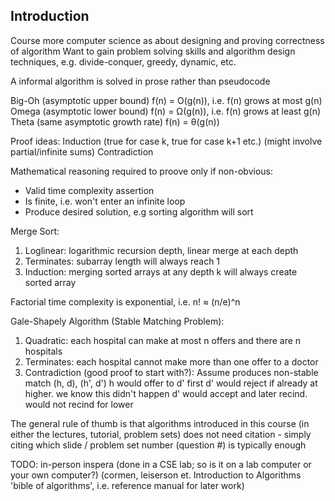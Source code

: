 <!-- SPDX-License-Identifier: zlib-acknowledgement -->
## Introduction
Course more computer science as about designing and proving correctness of algorithm
Want to gain problem solving skills and algorithm design techniques, e.g. divide-conquer, greedy, dynamic, etc.

A informal algorithm is solved in prose rather than pseudocode

Big-Oh (asymptotic upper bound)
f(n) = O(g(n)), i.e. f(n) grows at most g(n)
Omega (asymptotic lower bound)
f(n) = Ω(g(n)), i.e. f(n) grows at least g(n)
Theta (same asymptotic growth rate)
f(n) = θ(g(n))

Proof ideas:
Induction (true for case k, true for case k+1 etc.) (might involve partial/infinite sums)
Contradiction

Mathematical reasoning required to proove only if non-obvious:
  * Valid time complexity assertion
  * Is finite, i.e. won't enter an infinite loop
  * Produce desired solution, e.g sorting algorithm will sort

Merge Sort:
1. Loglinear: logarithmic recursion depth, linear merge at each depth
2. Terminates: subarray length will always reach 1
3. Induction: merging sorted arrays at any depth k will always create sorted array

Factorial time complexity is exponential, i.e. n! ≈ (n/e)^n

Gale-Shapely Algorithm (Stable Matching Problem):
1. Quadratic: each hospital can make at most n offers and there are n hospitals
2. Terminates: each hospital cannot make more than one offer to a doctor
3. Contradiction (good proof to start with?): 
   Assume produces non-stable match (h, d), (h', d')
   h would offer to d' first
   d' would reject if already at higher. we know this didn't happen
   d' would accept and later recind. would not recind for lower


The general rule of thumb is that algorithms introduced in this course (in either the lectures, tutorial, problem sets) does not need citation - 
simply citing which slide / problem set number (question #) is typically enough

TODO: in-person inspera (done in a CSE lab; so is it on a lab computer or your own computer?)
(cormen, leiserson et. Introduction to Algorithms 'bible of algorithms', i.e. reference manual for later work)
